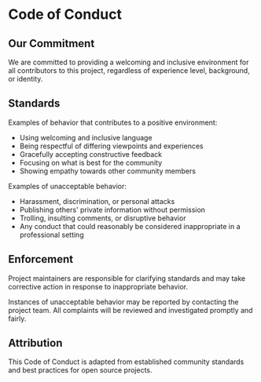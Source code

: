 # Code of Conduct

## Our Commitment

We are committed to providing a welcoming and inclusive environment for all contributors to this project, regardless of experience level, background, or identity.

## Standards

Examples of behavior that contributes to a positive environment:

* Using welcoming and inclusive language
* Being respectful of differing viewpoints and experiences
* Gracefully accepting constructive feedback
* Focusing on what is best for the community
* Showing empathy towards other community members

Examples of unacceptable behavior:

* Harassment, discrimination, or personal attacks
* Publishing others' private information without permission
* Trolling, insulting comments, or disruptive behavior
* Any conduct that could reasonably be considered inappropriate in a professional setting

## Enforcement

Project maintainers are responsible for clarifying standards and may take corrective action in response to inappropriate behavior.

Instances of unacceptable behavior may be reported by contacting the project team. All complaints will be reviewed and investigated promptly and fairly.

## Attribution

This Code of Conduct is adapted from established community standards and best practices for open source projects.